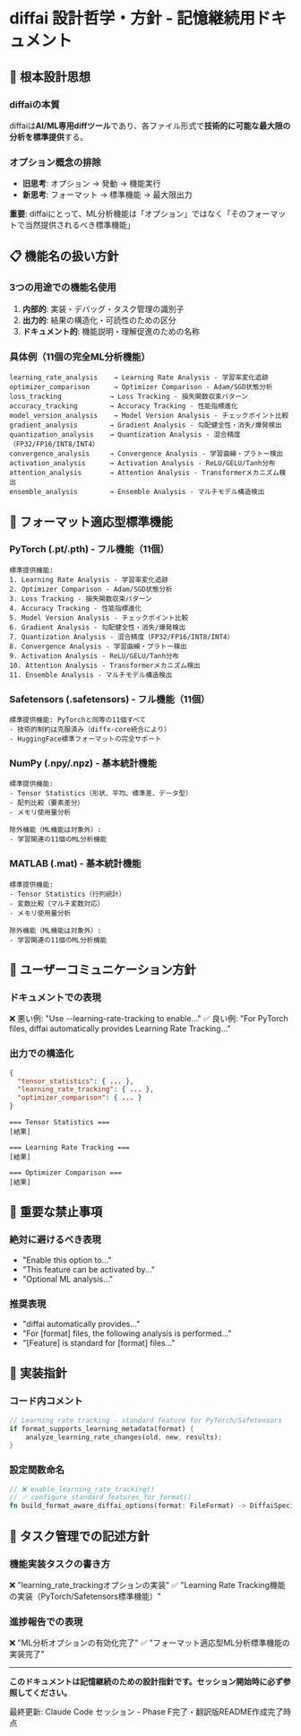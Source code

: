 # diffai 設計哲学・方針 - 記憶継続用ドキュメント

## 🎯 根本設計思想

### diffaiの本質
diffaiは**AI/ML専用diffツール**であり、各ファイル形式で**技術的に可能な最大限の分析を標準提供**する。

### オプション概念の排除
- **旧思考**: オプション → 発動 → 機能実行
- **新思考**: フォーマット → 標準機能 → 最大限出力

**重要**: diffaiにとって、ML分析機能は「オプション」ではなく「そのフォーマットで当然提供されるべき標準機能」

## 📋 機能名の扱い方針

### 3つの用途での機能名使用
1. **内部的**: 実装・デバッグ・タスク管理の識別子
2. **出力的**: 結果の構造化・可読性のための区分
3. **ドキュメント的**: 機能説明・理解促進のための名称

### 具体例（11個の完全ML分析機能）
```
learning_rate_analysis    → Learning Rate Analysis - 学習率変化追跡
optimizer_comparison      → Optimizer Comparison - Adam/SGD状態分析
loss_tracking            → Loss Tracking - 損失関数収束パターン
accuracy_tracking        → Accuracy Tracking - 性能指標進化
model_version_analysis    → Model Version Analysis - チェックポイント比較
gradient_analysis        → Gradient Analysis - 勾配健全性・消失/爆発検出
quantization_analysis    → Quantization Analysis - 混合精度（FP32/FP16/INT8/INT4）
convergence_analysis     → Convergence Analysis - 学習曲線・プラトー検出
activation_analysis      → Activation Analysis - ReLU/GELU/Tanh分布
attention_analysis       → Attention Analysis - Transformerメカニズム検出
ensemble_analysis        → Ensemble Analysis - マルチモデル構造検出
```

## 🔄 フォーマット適応型標準機能

### PyTorch (.pt/.pth) - フル機能（11個）
```
標準提供機能:
1. Learning Rate Analysis - 学習率変化追跡
2. Optimizer Comparison - Adam/SGD状態分析
3. Loss Tracking - 損失関数収束パターン
4. Accuracy Tracking - 性能指標進化
5. Model Version Analysis - チェックポイント比較
6. Gradient Analysis - 勾配健全性・消失/爆発検出
7. Quantization Analysis - 混合精度（FP32/FP16/INT8/INT4）
8. Convergence Analysis - 学習曲線・プラトー検出
9. Activation Analysis - ReLU/GELU/Tanh分布
10. Attention Analysis - Transformerメカニズム検出
11. Ensemble Analysis - マルチモデル構造検出
```

### Safetensors (.safetensors) - フル機能（11個）
```
標準提供機能: PyTorchと同等の11個すべて
- 技術的制約は克服済み（diffx-core統合により）
- HuggingFace標準フォーマットの完全サポート
```

### NumPy (.npy/.npz) - 基本統計機能
```
標準提供機能:
- Tensor Statistics（形状、平均、標準差、データ型）
- 配列比較（要素差分）
- メモリ使用量分析

除外機能（ML機能は対象外）:
- 学習関連の11個のML分析機能
```

### MATLAB (.mat) - 基本統計機能
```
標準提供機能:
- Tensor Statistics（行列統計）
- 変数比較（マルチ変数対応）
- メモリ使用量分析

除外機能（ML機能は対象外）:
- 学習関連の11個のML分析機能
```

## 💬 ユーザーコミュニケーション方針

### ドキュメントでの表現
❌ 悪い例: "Use --learning-rate-tracking to enable..."
✅ 良い例: "For PyTorch files, diffai automatically provides Learning Rate Tracking..."

### 出力での構造化
```json
{
  "tensor_statistics": { ... },
  "learning_rate_tracking": { ... },
  "optimizer_comparison": { ... }
}
```

```
=== Tensor Statistics ===
[結果]

=== Learning Rate Tracking ===  
[結果]

=== Optimizer Comparison ===
[結果]
```

## 🚨 重要な禁止事項

### 絶対に避けるべき表現
- "Enable this option to..."
- "This feature can be activated by..."
- "Optional ML analysis..."

### 推奨表現
- "diffai automatically provides..."
- "For [format] files, the following analysis is performed..."
- "[Feature] is standard for [format] files..."

## 🔧 実装指針

### コード内コメント
```rust
// Learning rate tracking - standard feature for PyTorch/Safetensors
if format_supports_learning_metadata(format) {
    analyze_learning_rate_changes(old, new, results);
}
```

### 設定関数命名
```rust
// ❌ enable_learning_rate_tracking()
// ✅ configure_standard_features_for_format()
fn build_format_aware_diffai_options(format: FileFormat) -> DiffaiSpecificOptions
```

## 📝 タスク管理での記述方針

### 機能実装タスクの書き方
❌ "learning_rate_trackingオプションの実装"
✅ "Learning Rate Tracking機能の実装（PyTorch/Safetensors標準機能）"

### 進捗報告での表現
❌ "ML分析オプションの有効化完了"
✅ "フォーマット適応型ML分析標準機能の実装完了"

---
**このドキュメントは記憶継続のための設計指針です。セッション開始時に必ず参照してください。**

最終更新: Claude Code セッション - Phase F完了・翻訳版README作成完了時点